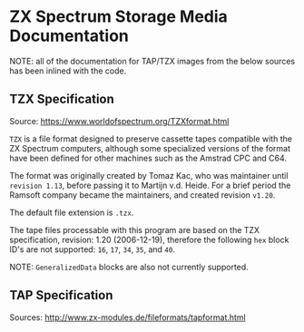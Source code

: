 # ZX Spectrum Storage Media Documentation

NOTE: all of the documentation for TAP/TZX images from the below sources has
been inlined with the code.


## TZX Specification

Source: https://www.worldofspectrum.org/TZXformat.html

`TZX` is a file format designed to preserve cassette tapes compatible with the
ZX Spectrum computers, although some specialized versions of the format have
been defined for other machines such as the Amstrad CPC and C64.

The format was originally created by Tomaz Kac, who was maintainer until
`revision 1.13`, before passing it to Martijn v.d. Heide. For a brief period
the Ramsoft company became the maintainers, and created revision `v1.20`.

The default file extension is `.tzx`.

The tape files processable with this program are based on the TZX specification,
revision: 1.20 (2006-12-19), therefore the following `hex` block ID's are not
supported: `16`, `17`, `34`, `35`, and `40`.

NOTE: `GeneralizedData` blocks are also not currently supported.


## TAP Specification

Sources: http://www.zx-modules.de/fileformats/tapformat.html
